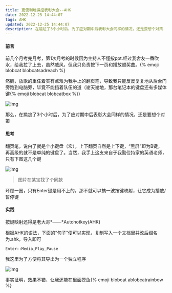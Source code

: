 ```yaml
---
title: 更便利地操控表彰大会--AHK
date: 2022-12-25 14:44:07
tags: AHK
updated: 2022-12-25 14:44:07
description: 在尴尬了3个小时后，为了应对期中后表彰大会同样的情况，还是要想个对策
---
```


#### 前言

前几个月考完月考，第1次月考的时候因为主持人不懂按ppt.经过我舍友一番吹水，给我拉了上去，虽然威风，但我只负责按下一页和播放颁奖曲。{% emoji blobcat blobcatsadreach %}

然鹅，放歌的重任着实有点难为我手上的翻页笔，导致我只能反反复复地从后台门旁跑到电脑旁，毕竟不能挡着队伍的道（谢天谢地，那台笔记本的键盘还有多媒体键{% emoji blobcat blobcatbox %}）

![img](https://onep.hzchu.top/mount/pic/2022/12/25/63a7f3c180d9b.webp?fmt=avif)

那么，在尴尬了3个小时后，为了应对期中后表彰大会同样的情况，还是要想个对策

#### 思考

翻页笔，说白了就是个小键盘（宏），上下翻页自然是上下键，“黑屏”即为B键，再高级的就不是单纯的键盘了。当然，我手上这支来自于我勤俭持家的英语老师，只有下图这几个键

![img](https://onep.hzchu.top/mount/pic/2022/12/25/63a7f3afa43d8.webp?fmt=avif)

> 图片在某宝找了个同款

环顾一圈，只有Enter键是用不上的，那不就可以搞一波按键映射，让它成为播放/暂停键

#### 实践

按键映射还得是老大哥*——*Autohotkey(AHK)

根据AHK的语法，下面的“句子”便可以实现，复制写入一个文档里并改后缀名为.ahk，导入即可

```
Enter::Media_Play_Pause
```

我这里为了方便将其导出为一个独立程序

![img](https://onep.hzchu.top/mount/pic/2022/12/25/63a7f3994f0f5.webp?fmt=avif)

事实证明，效果不错，让我还能在里面摸鱼{% emoji blobcat ablobcatrainbow %}
